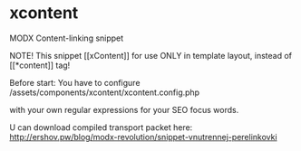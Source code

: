xcontent
========
MODX Content-linking snippet

NOTE! This snippet [[xContent]] for use ONLY in template layout, instead of [[*content]] tag!

Before start: You have to configure
 /assets/components/xcontent/xcontent.config.php

 with your own regular expressions for your SEO focus words.

U can download compiled transport packet here: http://ershov.pw/blog/modx-revolution/snippet-vnutrennej-perelinkovki
